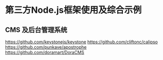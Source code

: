 # 第三方Node.js框架使用及综合示例


## CMS 及后台管理系统

https://github.com/keystonejs/keystone
https://github.com/cliftonc/calipso
https://github.com/punkave/apostrophe
https://github.com/doramart/DoraCMS